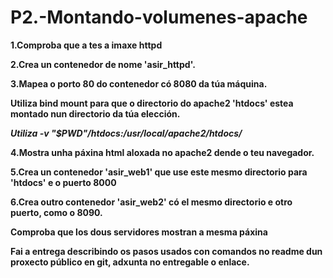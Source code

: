 # P2.-Montando-volumenes-apache

**1.Comproba que a tes a imaxe httpd**

**2.Crea un contenedor de nome 'asir_httpd'.**

**3.Mapea o porto 80 do contenedor có 8080 da túa máquina.**

**Utiliza bind mount para que o directorio do apache2 'htdocs' estea montado nun directorio da túa elección.**

***Utiliza -v "$PWD"/htdocs:/usr/local/apache2/htdocs/***

**4.Mostra unha páxina html aloxada no apache2 dende o teu navegador.**

**5.Crea un contenedor 'asir_web1' que use este mesmo directorio para 'htdocs' e o puerto 8000**

**6.Crea outro contenedor 'asir_web2' có el mesmo directorio e otro puerto, como o 8090.**

**Comproba que los dous servidores mostran a mesma páxina**

**Fai a entrega describindo os pasos usados con comandos no readme dun proxecto público en git, adxunta no entregable o enlace.**